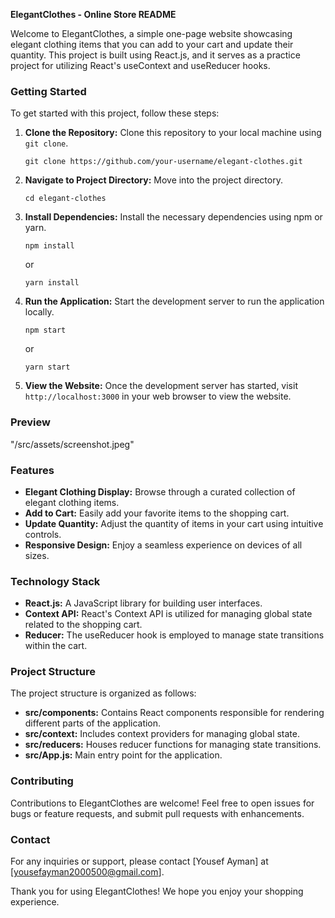 **ElegantClothes - Online Store README**

Welcome to ElegantClothes, a simple one-page website showcasing elegant clothing items that you can add to your cart and update their quantity. This project is built using React.js, and it serves as a practice project for utilizing React's useContext and useReducer hooks.

### Getting Started

To get started with this project, follow these steps:

1. **Clone the Repository:**
   Clone this repository to your local machine using `git clone`.

   ```
   git clone https://github.com/your-username/elegant-clothes.git
   ```

2. **Navigate to Project Directory:**
   Move into the project directory.

   ```
   cd elegant-clothes
   ```

3. **Install Dependencies:**
   Install the necessary dependencies using npm or yarn.

   ```
   npm install
   ```

   or

   ```
   yarn install
   ```

4. **Run the Application:**
   Start the development server to run the application locally.

   ```
   npm start
   ```

   or

   ```
   yarn start
   ```

5. **View the Website:**
   Once the development server has started, visit `http://localhost:3000` in your web browser to view the website.

### Preview

"/src/assets/screenshot.jpeg"

### Features

- **Elegant Clothing Display:** Browse through a curated collection of elegant clothing items.
- **Add to Cart:** Easily add your favorite items to the shopping cart.
- **Update Quantity:** Adjust the quantity of items in your cart using intuitive controls.
- **Responsive Design:** Enjoy a seamless experience on devices of all sizes.

### Technology Stack

- **React.js:** A JavaScript library for building user interfaces.
- **Context API:** React's Context API is utilized for managing global state related to the shopping cart.
- **Reducer:** The useReducer hook is employed to manage state transitions within the cart.

### Project Structure

The project structure is organized as follows:

- **src/components:** Contains React components responsible for rendering different parts of the application.
- **src/context:** Includes context providers for managing global state.
- **src/reducers:** Houses reducer functions for managing state transitions.
- **src/App.js:** Main entry point for the application.

### Contributing

Contributions to ElegantClothes are welcome! Feel free to open issues for bugs or feature requests, and submit pull requests with enhancements.

### Contact

For any inquiries or support, please contact [Yousef Ayman] at [yousefayman2000500@gmail.com].

Thank you for using ElegantClothes! We hope you enjoy your shopping experience.
